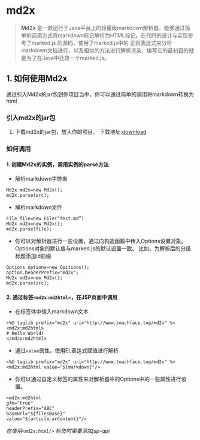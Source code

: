 # md2x

> **Md2x** 是一款运行于Java平台上的轻量级markdown解析器，能够通过简单的调用方式将markdown标记解析为HTML标记。在代码的设计与实现参考了marked.js 的源码，使用了marked.js中的 正则表达式来分析markdown文档进行，以及相似的方法进行解析渲染，编写它的最初目的就是为了在Java中还原一个marked.js。

## 1. 如何使用Md2x

通过引入Md2x的jar包到你项目当中，你可以通过简单的调用将markdown转换为html

### 引入md2x的jar包
1. 下载md2x的jar包，放入你的项目。
下载地址:[download](https://github.com/touchface/md2x/tree/master/md2x/target)

### 如何调用
#### 1. 创建Md2x的实例，调用实例的parse方法
- 解析markdown字符串
~~~
Md2x md2x=new Md2x();
md2x.parse(src);
~~~

- 解析markdown文件
~~~
File file=new File(“test.md”)
Md2x md2x=new Md2x();
md2x.parse(file);
~~~

- 你可以对解析器进行一些设置，通过向构造函数中传入Options设置对象。Options对象的默认值与marked.js的默认设置一致。
比如，为解析后的分级标题添加id前缀
~~~
Options options=new Opitions();
option.headerPrefix="md2x";
Md2x md2x=new Md2x();
md2x.parse(src);
~~~


#### 2. 通过标签`<md2x:md2html>`，在JSP页面中调用
- 在标签体中输入markdown文本
~~~
<%@ taglib prefix="md2x" uri="http://www.touchface.top/md2x" %>
<md2x:md2html>
# Hello World!
</md2x:md2html>
~~~

- 通过`value`属性，使用EL表达式赋值进行解析
~~~
<%@ taglib prefix="md2x" uri="http://www.touchface.top/md2x" %>
<md2x:md2html value="${markdown}"/>
~~~
- 你可以通过自定义标签的属性来对解析器中的Options中的一些属性进行设置。
~~~
<md2x:md2html 
gfm="true"
headerPrefix="ABC"
baseUrl="${filesBase}"
value="${article.arContent}"/>
~~~
_在使用`<md2x:html/>` 标签时需要添加jsp-api_


